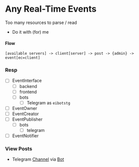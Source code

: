 # Any Real-Time Events

Too many resources to parse / read
- Do it with (for) me

#### Flow
```
[available servers] -> client[server] -> post -> {admin} -> event[ec=client]
```

### Resp
- [ ] EventInterface
  - [ ] backend
  - [ ] frontend
  - [ ] bots
    - [ ] Telegram as `eibotstg`
- [ ] EventOwner
- [ ] EventCreator
- [ ] EventPublisher
  - [ ] bots
    - [ ] telegram
- [ ] EventNotifier

### View Posts
- Telegram [Channel](https://t.me/AnyRealTimeEvents) via [Bot](https://t.me/AnyRealTimeEventsBot)
